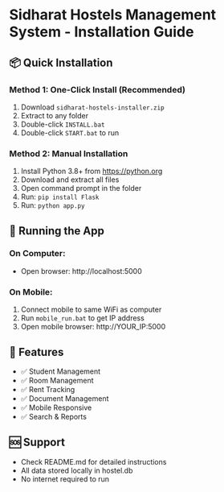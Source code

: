# Sidharat Hostels Management System - Installation Guide

## 📦 Quick Installation

### Method 1: One-Click Install (Recommended)
1. Download `sidharat-hostels-installer.zip`
2. Extract to any folder
3. Double-click `INSTALL.bat`
4. Double-click `START.bat` to run

### Method 2: Manual Installation
1. Install Python 3.8+ from https://python.org
2. Download and extract all files
3. Open command prompt in the folder
4. Run: `pip install Flask`
5. Run: `python app.py`

## 🚀 Running the App

### On Computer:
- Open browser: http://localhost:5000

### On Mobile:
1. Connect mobile to same WiFi as computer
2. Run `mobile_run.bat` to get IP address
3. Open mobile browser: http://YOUR_IP:5000

## 📱 Features
- ✅ Student Management
- ✅ Room Management  
- ✅ Rent Tracking
- ✅ Document Management
- ✅ Mobile Responsive
- ✅ Search & Reports

## 🆘 Support
- Check README.md for detailed instructions
- All data stored locally in hostel.db
- No internet required to run